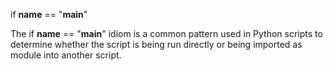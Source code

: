 if __name__ == "__main__"

The if __name__ == "__main__" idiom is a common pattern used in Python scripts to determine whether the script is being run directly or being imported as module into another script.